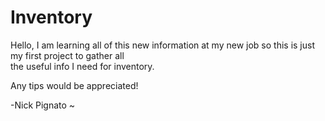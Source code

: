 # Inventory
Hello, I am learning all of this new information at my new job so this is just my first project to gather all  
the useful info I need for inventory.

Any tips would be appreciated!

-Nick Pignato
~              
